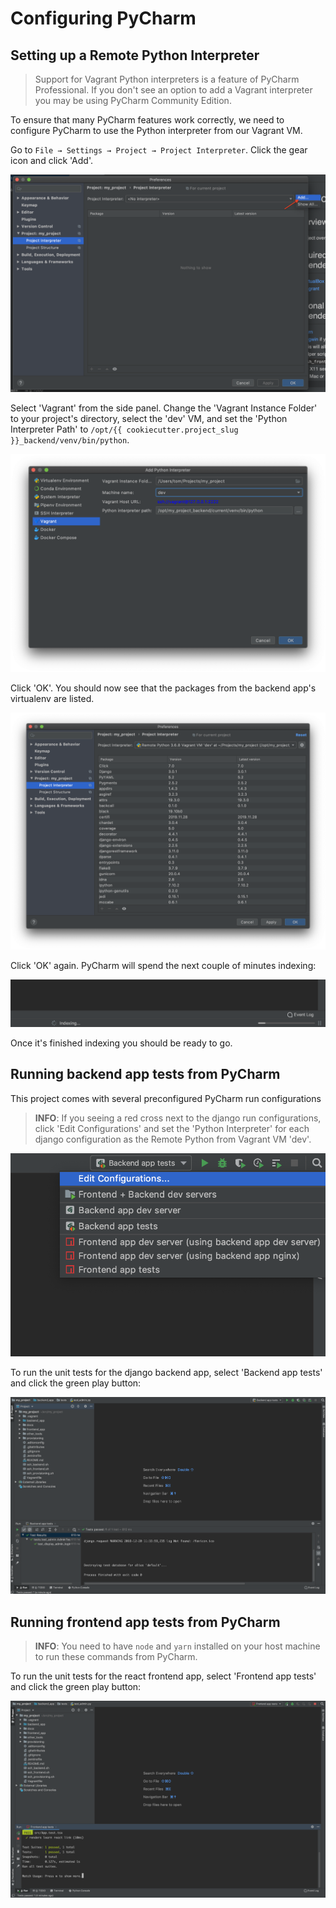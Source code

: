 # Configuring PyCharm

## Setting up a Remote Python Interpreter

> Support for Vagrant Python interpreters is a feature of PyCharm Professional.
> If you don't see an option to add a Vagrant interpreter you may be using
> PyCharm Community Edition.

To ensure that many PyCharm features work correctly, we need to configure PyCharm to use
the Python interpreter from our Vagrant VM.

Go to `File → Settings → Project → Project Interpreter`. Click the gear icon and click 'Add'.

![Add Project Interpreter](images/add-project-interpreter.png "Add Project Interpreter")

Select 'Vagrant' from the side panel. Change the 'Vagrant Instance Folder' to your
project's directory, select the 'dev' VM, and set the 'Python Interpreter Path' to
`/opt/{{ cookiecutter.project_slug }}_backend/venv/bin/python`.

![Configure Vagrant Interpreter](images/configure-vagrant-interpreter.png "Configure Vagrant Interpreter")

Click 'OK'. You should now see that the packages from the backend app's virtualenv are
listed.

![Vagrant Interpreter](images/vagrant-interpreter.png "Vagrant Interpreter")

Click 'OK' again. PyCharm will spend the next couple of minutes indexing:

![PyCharm Indexing](images/pycharm-indexing.png "PyCharm Indexing")

Once it's finished indexing you should be ready to go.

## Running backend app tests from PyCharm

This project comes with several preconfigured PyCharm run configurations

> **INFO**: If you seeing a red cross next to the django run configurations,
> click 'Edit Configurations' and set the 'Python Interpreter' for each
> django configuration as the Remote Python from Vagrant VM 'dev'.

![PyCharm Run Configurations](images/pycharm-run-configurations.png "PyCharm Run Configurations")

To run the unit tests for the django backend app, select 'Backend app tests' and
click the green play button:

![Backend App Tests](images/backend-app-tests.png "Backend App Tests")

## Running frontend app tests from PyCharm

> **INFO**: You need to have `node` and `yarn` installed on your host machine to
> run these commands from PyCharm.

To run the unit tests for the react frontend app, select 'Frontend app tests' and
click the green play button:

![Frontend App Tests](images/frontend-app-tests.png "Frontend App Tests")
